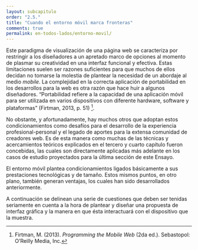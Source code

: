 ```yaml
---
layout: subcapitulo
order: "2.5."
title: "Cuando el entorno móvil marca fronteras"
comments: true
permalink: en-todos-lados/entorno-movil/
---
```


Este paradigma de visualización de una página web se caracteriza por restringir a los diseñadores a un apretado marco de opciones al momento de plasmar su creatividad en una interfaz funcional y efectiva. Estas limitaciones suelen ser razones suficientes para que muchos de ellos decidan no tomarse la molestia de plantear la necesidad de un abordaje al medio _mobile_. La complejidad en la correcta aplicación de portabilidad en los desarrollos para la web es otra razón que hace huir a algunos diseñadores. “Portabilidad refiere a la capacidad de una aplicación móvil para ser utilizada en varios dispositivos con diferente hardware, software y plataformas” (Firtman, 2013, p. 51) [^fn-firtman_2013].

No obstante, y afortunadamente, hay muchos otros que adoptan estos condicionamientos como desafíos para el desarrollo de la experiencia profesional-personal y el legado de aportes para la extensa comunidad de creadores web. Es de esta manera como muchas de las técnicas y acercamientos teóricos explicados en el tercero y cuarto capítulo fueron concebidas, las cuales son directamente aplicadas más adelante en los casos de estudio proyectados para la última sección de este Ensayo.

El entorno móvil plantea condicionamientos ligados básicamente a sus prestaciones tecnológicas y de tamaño. Estos mismos puntos, en otro plano, también generan ventajas, los cuales han sido desarrollados anteriormente.

A continuación se delinean una serie de cuestiones que deben ser tenidas seriamente en cuenta a la hora de plantear y diseñar una propuesta de interfaz gráfica y la manera en que ésta interactuará con el dispositivo que la muestra.

[^fn-firtman_2013]: Firtman, M. (2013). _Programming the Mobile Web_ (2da ed.). Sebastopol: O’Reilly Media, Inc.
